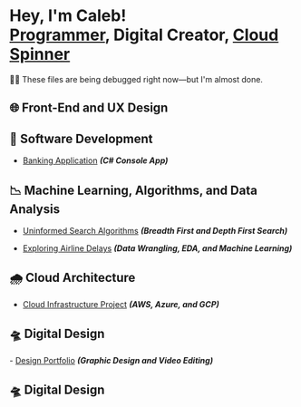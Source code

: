 <h1>Hey, I'm Caleb! <br/><a href="">Programmer</a>, <a /">Digital Creator</a>, <a href="">Cloud Spinner</a></h1>

<p>👨‍🔧 These files are being debugged right now—but I'm almost done.</p>

<h2>🌐 Front-End and UX Design</h2>

<h2>💾 Software Development</h2>

- <a href="https://github.com/Seecougsy/Banking-Console-Application">Banking Application</a> <b><i>(C# Console App)</b></i>

<h2>📉 Machine Learning, Algorithms, and Data Analysis</h2>

- <a href="https://github.com/Seecougsy/Search-Algorithms/blob/master/Solution_Notebook.ipynb">Uninformed Search Algorithms</a> <b><i>(Breadth First and Depth First Search)</b></i>

- <a href="https://github.com/Seecougsy/Data-Science-Project">Exploring Airline Delays</a> <b><i>(Data Wrangling, EDA, and Machine Learning)</b></i>

<h2>🌧️ Cloud Architecture</h2>

- <a href="https://github.com/Seecougsy/Cloud-Infrastructure-Project">Cloud Infrastructure Project</a> <b><i>(AWS, Azure, and GCP)</b></i>

<h2>🛸 Digital Design</h2>
- <a href="https://github.com/Seecougsy/Design-Portfolio">Design Portfolio</a> <b><i>(Graphic Design and Video Editing)</b></i>


<h2>🛸 Digital Design</h2>
